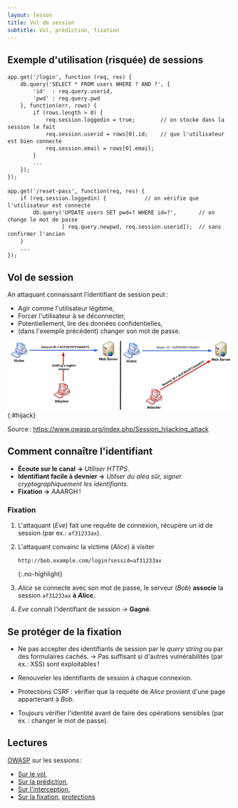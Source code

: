 ```yaml
---
layout: lesson
title: Vol de session
subtitle: Vol, prédiction, fixation
---
```


<section class="compact">

## Exemple d'utilisation (risquée) de sessions

~~~
app.get('/login', function (req, res) {
	db.query('SELECT * FROM users WHERE ? AND ?', {
		'id'  : req.query.userid,
		'pwd' : req.query.pwd
	}, function(err, rows) {
		if (rows.length > 0) {
			req.session.loggedin = true;        // on stocke dans la session le fait
			req.session.userid = rows[0].id;    // que l'utilisateur est bien connecté
			req.session.email = rows[0].email;
		}
		...
	});
});

app.get('/reset-pass', function(req, res) {
	if (req.session.loggedin) {            // on vérifie que l'utilisateur est connecté
		db.query('UPDATE users SET pwd=? WHERE id=?',       // on change le mot de passe
			     [ req.query.newpwd, req.session.userid]);  // sans confirmer l'ancien
	}
	...
});
~~~

</section>
<section class="compact">
<style scoped>
#hijack {
  width: 100%;
}
</style>

## Vol de session

An attaquant connaissant l'identifiant de session peut :

- Agir comme l'utilisateur légitime,
- Forcer l'utilisateur à se déconnecter,
- Potentiellement, lire des données confidentielles,
- (dans l'exemple précédent) changer son mot de passe.

![OWASP session hijacking](../assets/session_hijacking.jpg){:#hijack}

Source : <https://www.owasp.org/index.php/Session_hijacking_attack>

</section>
<section>

## Comment connaître l'identifiant

- **Écoute sur le canal →** *Utiliser HTTPS*.
- **Identifiant facile à devnier →** *Utilser du aléa sûr, signer
   cryptographiquement les identifiants*.
- **Fixation →** AAARGH !

### Fixation

1. L'attaquant (*Eve*) fait une requête de connexion, récupère un id
   de session (par ex.: `af31233ax`).

2. L'attaquant convainc la victime (*Alice*) à visiter
   
   ~~~
   http://bob.example.com/login?sessid=af31233ax
   ~~~
   {:.no-highlight}

3. *Alice* se connecte avec son mot de passe, le serveur (*Bob*)
   **associe** la session `af31233ax` **à *Alice*.**

4. *Eve* connaît l'identifiant de session → **Gagné**.

</section>
<section>

## Se protéger de la fixation

- Ne pas accepter des identifiants de session par le *query string* ou
  par des formulaires cachés. → Pas suffisant si d'autres vulnérabilités
  (par ex.: XSS) sont exploitables !

- Renouveler les identifiants de session à chaque connexion.

- Protections CSRF : vérifier que la requête de *Alice* provient d'une
  page appartenant à *Bob*.

- Toujours vérifier l'identité avant de faire des opérations sensibles
  (par ex. : changer le mot de passe).

</section>
<section>

## Lectures

[OWASP](https://www.owasp.org/) sur les sessions :

- [Sur le vol](https://www.owasp.org/index.php/Session_hijacking_attack),
- [Sur la prédiction](https://www.owasp.org/index.php/Session_Prediction),
- [Sur l'interception](https://www.owasp.org/index.php/Man-in-the-middle_attack),
- [Sur la fixation](https://www.owasp.org/index.php/Session_fixation),
  [protections](https://www.owasp.org/index.php/Session_Fixation_Protection)

</section>
